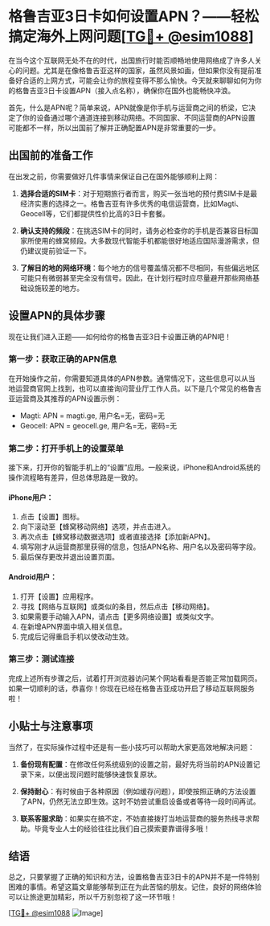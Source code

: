 # 格鲁吉亚3日卡如何设置APN？——轻松搞定海外上网问题[[TG💪+ @esim1088](https://t.me/s/esim1088)]

在当今这个互联网无处不在的时代，出国旅行时能否顺畅地使用网络成了许多人关心的问题。尤其是在像格鲁吉亚这样的国家，虽然风景如画，但如果你没有提前准备好合适的上网方式，可能会让你的旅程变得不那么愉快。今天就来聊聊如何为你的格鲁吉亚3日卡设置APN（接入点名称），确保你在国外也能畅快冲浪。

首先，什么是APN呢？简单来说，APN就像是你手机与运营商之间的桥梁，它决定了你的设备通过哪个通道连接到移动网络。不同国家、不同运营商的APN设置可能都不一样，所以出国前了解并正确配置APN是非常重要的一步。

## 出国前的准备工作

在出发之前，你需要做好几件事情来保证自己在国外能够顺利上网：

1. **选择合适的SIM卡**：对于短期旅行者而言，购买一张当地的预付费SIM卡是最经济实惠的选择之一。格鲁吉亚有许多优秀的电信运营商，比如Magti、Geocell等，它们都提供性价比高的3日卡套餐。

2. **确认支持的频段**：在挑选SIM卡的同时，请务必检查你的手机是否兼容目标国家所使用的蜂窝频段。大多数现代智能手机都能很好地适应国际漫游需求，但仍建议提前验证一下。

3. **了解目的地的网络环境**：每个地方的信号覆盖情况都不尽相同，有些偏远地区可能只有微弱甚至完全没有信号。因此，在计划行程时应尽量避开那些网络基础设施较差的地方。

## 设置APN的具体步骤

现在让我们进入正题——如何给你的格鲁吉亚3日卡设置正确的APN吧！

### 第一步：获取正确的APN信息
在开始操作之前，你需要知道具体的APN参数。通常情况下，这些信息可以从当地运营商官网上找到，也可以直接询问营业厅工作人员。以下是几个常见的格鲁吉亚运营商及其推荐的APN设置示例：
- Magti: APN = magti.ge, 用户名=无，密码=无
- Geocell: APN = geocell.ge, 用户名=无，密码=无

### 第二步：打开手机上的设置菜单
接下来，打开你的智能手机上的“设置”应用。一般来说，iPhone和Android系统的操作流程略有差异，但总体思路是一致的。

#### iPhone用户：
1. 点击【设置】图标。
2. 向下滚动至【蜂窝移动网络】选项，并点击进入。
3. 再次点击【蜂窝移动数据选项】或者直接选择【添加新APN】。
4. 填写刚才从运营商那里获得的信息，包括APN名称、用户名以及密码等字段。
5. 最后保存更改并退出设置页面。

#### Android用户：
1. 打开【设置】应用程序。
2. 寻找【网络与互联网】或类似的条目，然后点击【移动网络】。
3. 如果需要手动输入APN，请点击【更多网络设置】或类似文字。
4. 在新增APN界面中填入相关信息。
5. 完成后记得重启手机以使改动生效。

### 第三步：测试连接
完成上述所有步骤之后，试着打开浏览器访问某个网站看看是否能正常加载网页。如果一切顺利的话，恭喜你！你现在已经在格鲁吉亚成功开启了移动互联网服务啦！

## 小贴士与注意事项

当然了，在实际操作过程中还是有一些小技巧可以帮助大家更高效地解决问题：

1. **备份现有配置**：在修改任何系统级别的设置之前，最好先将当前的APN设置记录下来，以便出现问题时能够快速恢复原状。
   
2. **保持耐心**：有时候由于各种原因（例如缓存问题），即使按照正确的方法设置了APN，仍然无法立即生效。这时不妨尝试重启设备或者等待一段时间再试。
   
3. **联系客服求助**：如果实在搞不定，不妨直接拨打当地运营商的服务热线寻求帮助。毕竟专业人士的经验往往比我们自己摸索要靠谱得多哦！

## 结语

总之，只要掌握了正确的知识和方法，设置格鲁吉亚3日卡的APN并不是一件特别困难的事情。希望这篇文章能够帮到正在为此苦恼的朋友。记住，良好的网络体验可以让旅途更加精彩，所以千万别忽视了这一环节哦！

[[TG💪+ @esim1088](https://t.me/s/esim1088) ![Image](https://i.postimg.cc/4NQfJmqS/Snipaste-2025-05-13-00-14-12.png)]
